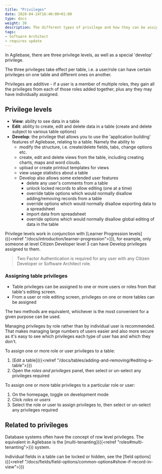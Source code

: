 ```yaml
---
title: "Privileges"
date: 2020-04-24T16:40:00+01:00
type: docs
weight: 30
description: The different types of privilege and how they can be assigned
tags:
- Software Architect
- requires update
---
```

In Agilebase, there are three privilege levels, as well as a special 'develop' privilege.

The three privileges take effect per table, i.e. a user/role can have certain privileges on one table and different ones on another.

Privileges are additive - if a user is a member of multiple roles, they gain all the privileges from each of those roles added together, plus any they may have individually assigned.

## Privilege levels

* **View**: ability to see data in a table
* **Edit**: ability to create, edit and delete data in a table (create and delete subject to various table options)
* **Develop**: the privilege that allows you to use the 'application building' features of Agilebase, relating to a table. Namely the ability to
    * modify the structure, i.e. create/delete fields, tabs, change options etc.
    * create, edit and delete views from the table, including creating charts, maps and word clouds.
    * upload or create printout templates for views
    * view usage statistics about a table
    * Develop also allows some extended user features
        * delete any user's comments from a table
        * unlock locked records to allow editing (one at a time)
        * override table options which would normally disallow adding/removing records from a table
        * override options which would normally disallow exporting data to a spreadsheet
        * import data from spreadsheet
        * override options which would normally disallow global editing of data in the table

Privilege levels work in conjunction with [Learner Progression levels]({{<relref "/docs/introduction/learner-progression">}}), for example, only someone at level Citizen Developer level 3 can have Develop privileges assigned to them.

> Two Factor Authentication is required for any user with any Citizen Developer or Software Architect role.

### Assigning table privileges

* Table privileges can be assigned to one or more users or roles from that table's editing screen.
* From a user or role editing screen, privileges on one or more tables can be assigned

The two methods are equivalent, whichever is the most convenient for a given purpose can be used.

Managing privileges by role rather than by individual user is recommended. That makes managing large numbers of users easier and also more secure as it's easy to see which privileges each type of user has and which they don't.

To assign one or more role or user privileges to a table:
1. [Edit a table]({{<relref "/docs/tables/adding-and-removing/#editing-a-table">}})
2. Open the _roles and privileges_ panel, then select or un-select any privileges required

To assign one or more table privileges to a particular role or user:
1. On the homepage, toggle on development mode
2. Click _roles_ or _users_
3. Select the role or user to assign privileges to, then select or un-select any privileges required

## Related to privileges

Database systems often have the concept of row level privileges. The equivalent in Agilebase is the [multi-tenanting]({{<relref "roles#multi-tenanting">}}) system.

Individual fields in a table can be locked or hidden, see the [field options]({{<relref "/docs/fields/field-options/common-options#show-if-record-in-view">}})


